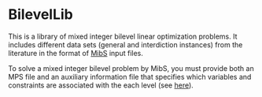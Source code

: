 # BilevelLib
This is a library of mixed integer bilevel linear optimization problems. It includes different data sets (general and 
interdiction instances) from the literature in the format of [MibS](https://github.com/coin-or/MibS) input files.

To solve a mixed integer bilevel problem by MibS, you must provide both an MPS file and an auxiliary information file 
that specifies which variables and constraints are associated with the each level (see [here](https://github.com/tkralphs/BilevelLib/blob/master/MibS_inputFile.pdf)).
